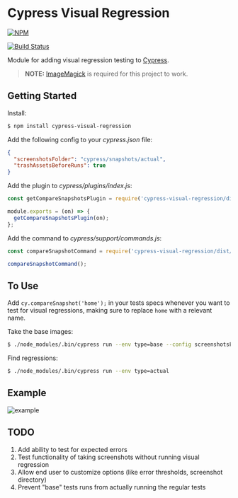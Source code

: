 # Cypress Visual Regression

[![NPM](https://nodei.co/npm/cypress-visual-regression.png)](https://nodei.co/npm/cypress-visual-regression/)

[![Build Status](https://travis-ci.org/mjhea0/cypress-visual-regression.svg?branch=master)](https://travis-ci.org/mjhea0/cypress-visual-regression)

Module for adding visual regression testing to [Cypress](https://www.cypress.io/).

> **NOTE:** [ImageMagick](http://www.imagemagick.org/script/index.php) is required for this project to work.

## Getting Started

Install:

```sh
$ npm install cypress-visual-regression
```

Add the following config to your *cypress.json* file:

```json
{
  "screenshotsFolder": "cypress/snapshots/actual",
  "trashAssetsBeforeRuns": true
}
```

Add the plugin to *cypress/plugins/index.js*:

```javascript
const getCompareSnapshotsPlugin = require('cypress-visual-regression/dist/plugin');

module.exports = (on) => {
  getCompareSnapshotsPlugin(on);
};
```

Add the command to *cypress/support/commands.js*:

```javascript
const compareSnapshotCommand = require('cypress-visual-regression/dist/command');

compareSnapshotCommand();
```

## To Use

Add `cy.compareSnapshot('home');` in your tests specs whenever you want to test for visual regressions, making sure to replace `home` with a relevant name.

Take the base images:

```sh
$ ./node_modules/.bin/cypress run --env type=base --config screenshotsFolder=cypress/snapshots/base
```

Find regressions:

```sh
$ ./node_modules/.bin/cypress run --env type=actual
```

## Example

![example](./cypress-visual-regression.gif)

## TODO

1. Add ability to test for expected errors
1. Test functionality of taking screenshots without running visual regression
1. Allow end user to customize options (like error thresholds, screenshot directory)
1. Prevent "base" tests runs from actually running the regular tests

